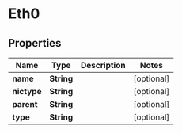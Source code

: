 

# Eth0


## Properties

| Name | Type | Description | Notes |
|------------ | ------------- | ------------- | -------------|
|**name** | **String** |  |  [optional] |
|**nictype** | **String** |  |  [optional] |
|**parent** | **String** |  |  [optional] |
|**type** | **String** |  |  [optional] |



